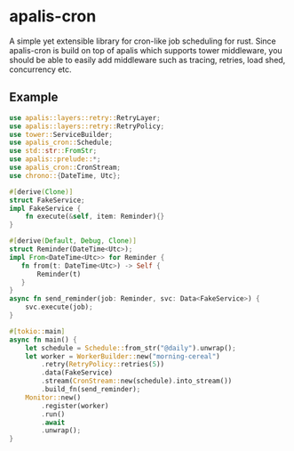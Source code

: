 # apalis-cron

A simple yet extensible library for cron-like job scheduling for rust.
Since apalis-cron is build on top of apalis which supports tower middleware, you should be able to easily add middleware such as tracing, retries, load shed, concurrency etc.

## Example

```rust
use apalis::layers::retry::RetryLayer;
use apalis::layers::retry::RetryPolicy;
use tower::ServiceBuilder;
use apalis_cron::Schedule;
use std::str::FromStr;
use apalis::prelude::*;
use apalis_cron::CronStream;
use chrono::{DateTime, Utc};

#[derive(Clone)]
struct FakeService;
impl FakeService {
    fn execute(&self, item: Reminder){}
}

#[derive(Default, Debug, Clone)]
struct Reminder(DateTime<Utc>);
impl From<DateTime<Utc>> for Reminder {
   fn from(t: DateTime<Utc>) -> Self {
       Reminder(t)
   }
}
async fn send_reminder(job: Reminder, svc: Data<FakeService>) {
    svc.execute(job);
}

#[tokio::main]
async fn main() {
    let schedule = Schedule::from_str("@daily").unwrap();
    let worker = WorkerBuilder::new("morning-cereal")
        .retry(RetryPolicy::retries(5))
        .data(FakeService)
        .stream(CronStream::new(schedule).into_stream())
        .build_fn(send_reminder);
    Monitor::new()
        .register(worker)
        .run()
        .await
        .unwrap();
}
```
